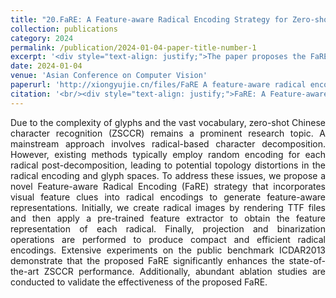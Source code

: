 ```yaml
---
title: "20.FaRE: A Feature-aware Radical Encoding Strategy for Zero-shot Chinese Character Recognition"
collection: publications
category: 2024
permalink: /publication/2024-01-04-paper-title-number-1
excerpt: '<div style="text-align: justify;">The paper proposes the FaRE strategy, which incorporates visual feature clues into radical encodings. Experiments on ICDAR2013 show it improves zero - shot Chinese character recognition performance compared to state - of - the - art methods.</div>'
date: 2024-01-04
venue: 'Asian Conference on Computer Vision'
paperurl: 'http://xiongyujie.cn/files/FaRE A feature-aware radical encoding strategy for zero-shot Chinese character recognition.pdf'
citation: '<br/><div style="text-align: justify;">FaRE: A Feature-aware Radical Encoding Strategy for Zero-shot Chinese Character Recognition, Zhan Hongjian and Li Yangfu and Xiong Yu-jie and Lu Yue,Proceedings of the Asian Conference on Computer Vision (ACCV),2024,390-401.</div>'
---
```


<div style="text-align: justify;">Due to the complexity of glyphs and the vast vocabulary, zero-shot Chinese character recognition (ZSCCR) remains a prominent research topic. A mainstream approach involves radical-based character decomposition. However, existing methods typically employ random encoding for each radical post-decomposition, leading to potential topology distortions in the radical encoding and glyph spaces. To address these issues, we propose a novel Feature-aware Radical Encoding (FaRE) strategy that incorporates visual feature clues into radical encodings to generate feature-aware representations. Initially, we create radical images by rendering TTF files and then apply a pre-trained feature extractor to obtain the feature representation of each radical. Finally, projection and binarization operations are performed to produce compact and efficient radical encodings. Extensive experiments on the public benchmark ICDAR2013 demonstrate that the proposed FaRE significantly enhances the state-of-the-art ZSCCR performance. Additionally, abundant ablation studies are conducted to validate the effectiveness of the proposed FaRE.</div>

<br/>
